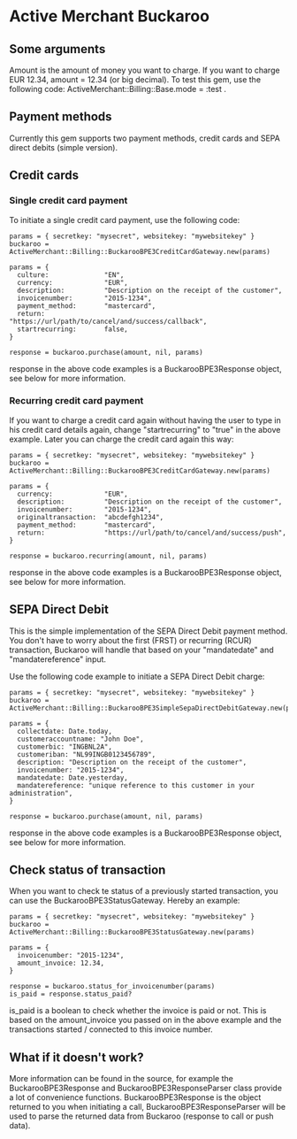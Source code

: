 # Active Merchant Buckaroo


## Some arguments

Amount is the amount of money you want to charge. If you want to charge EUR 12.34, amount = 12.34 (or big decimal).
To test this gem, use the following code: ActiveMerchant::Billing::Base.mode = :test .


## Payment methods

Currently this gem supports two payment methods, credit cards and SEPA direct debits (simple version).


## Credit cards

### Single credit card payment

To initiate a single credit card payment, use the following code:

```
params = { secretkey: "mysecret", websitekey: "mywebsitekey" }
buckaroo = ActiveMerchant::Billing::BuckarooBPE3CreditCardGateway.new(params)

params = {
  culture:              "EN",
  currency:             "EUR",
  description:          "Description on the receipt of the customer",
  invoicenumber:        "2015-1234",
  payment_method:       "mastercard",
  return:               "https://url/path/to/cancel/and/success/callback",
  startrecurring:       false,
}

response = buckaroo.purchase(amount, nil, params)
```

response in the above code examples is a BuckarooBPE3Response object, see below for more information.

### Recurring credit card payment

If you want to charge a credit card again without having the user to type in his credit card details again, change "startrecurring" to "true" in the above example. Later you can charge the credit card again this way:

```
params = { secretkey: "mysecret", websitekey: "mywebsitekey" }
buckaroo = ActiveMerchant::Billing::BuckarooBPE3CreditCardGateway.new(params)

params = {
  currency:             "EUR",
  description:          "Description on the receipt of the customer",
  invoicenumber:        "2015-1234",
  originaltransaction:  "abcdefgh1234",
  payment_method:       "mastercard",
  return:               "https://url/path/to/cancel/and/success/push",
}

response = buckaroo.recurring(amount, nil, params)
```

response in the above code examples is a BuckarooBPE3Response object, see below for more information.

## SEPA Direct Debit

This is the simple implementation of the SEPA Direct Debit payment method. You don't have to worry about the first (FRST) or recurring (RCUR) transaction, Buckaroo will handle that based on your "mandatedate" and "mandatereference" input.

Use the following code example to initiate a SEPA Direct Debit charge:

```
params = { secretkey: "mysecret", websitekey: "mywebsitekey" }
buckaroo = ActiveMerchant::Billing::BuckarooBPE3SimpleSepaDirectDebitGateway.new(params)

params = {
  collectdate: Date.today,
  customeraccountname: "John Doe",
  customerbic: "INGBNL2A",
  customeriban: "NL99INGB0123456789",
  description: "Description on the receipt of the customer",
  invoicenumber: "2015-1234",
  mandatedate: Date.yesterday,
  mandatereference: "unique reference to this customer in your administration",
}

response = buckaroo.purchase(amount, nil, params)
```
response in the above code examples is a BuckarooBPE3Response object, see below for more information.


## Check status of transaction

When you want to check te status of a previously started transaction, you can use the BuckarooBPE3StatusGateway. Hereby an example:

```
params = { secretkey: "mysecret", websitekey: "mywebsitekey" }
buckaroo = ActiveMerchant::Billing::BuckarooBPE3StatusGateway.new(params)

params = { 
  invoicenumber: "2015-1234", 
  amount_invoice: 12.34,
}

response = buckaroo.status_for_invoicenumber(params)
is_paid = response.status_paid?
```

is_paid is a boolean to check whether the invoice is paid or not. This is based on the amount_invoice you passed on in the above example and the transactions started / connected to this invoice number.


## What if it doesn't work?

More information can be found in the source, for example the BuckarooBPE3Response and BuckarooBPE3ResponseParser class provide a lot of convenience functions. BuckarooBPE3Response is the object returned to you when initiating a call, BuckarooBPE3ResponseParser will be used to parse the returned data from Buckaroo (response to call or push data).
